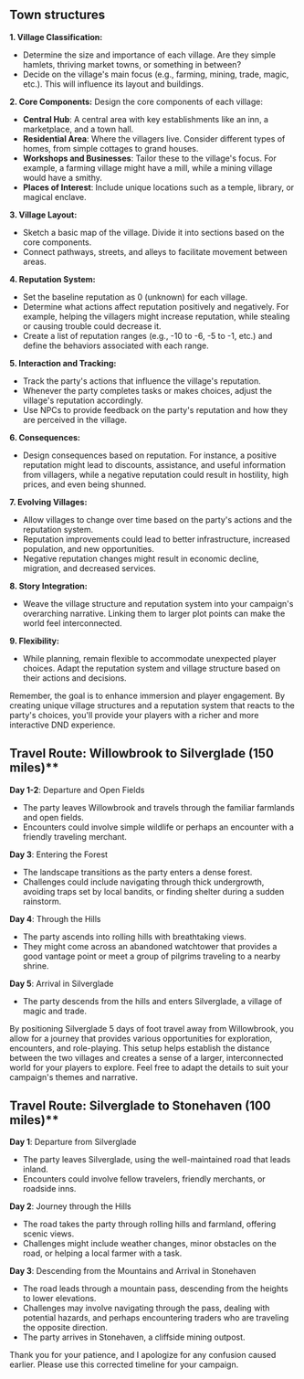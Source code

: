 ## Town structures

**1. Village Classification:**
- Determine the size and importance of each village. Are they simple hamlets, thriving market towns, or something in between?
- Decide on the village's main focus (e.g., farming, mining, trade, magic, etc.). This will influence its layout and buildings.

**2. Core Components:**
Design the core components of each village:
- **Central Hub**: A central area with key establishments like an inn, a marketplace, and a town hall.
- **Residential Area**: Where the villagers live. Consider different types of homes, from simple cottages to grand houses.
- **Workshops and Businesses**: Tailor these to the village's focus. For example, a farming village might have a mill, while a mining village would have a smithy.
- **Places of Interest**: Include unique locations such as a temple, library, or magical enclave.

**3. Village Layout:**
- Sketch a basic map of the village. Divide it into sections based on the core components.
- Connect pathways, streets, and alleys to facilitate movement between areas.

**4. Reputation System:**
- Set the baseline reputation as 0 (unknown) for each village.
- Determine what actions affect reputation positively and negatively. For example, helping the villagers might increase reputation, while stealing or causing trouble could decrease it.
- Create a list of reputation ranges (e.g., -10 to -6, -5 to -1, etc.) and define the behaviors associated with each range.

**5. Interaction and Tracking:**
- Track the party's actions that influence the village's reputation.
- Whenever the party completes tasks or makes choices, adjust the village's reputation accordingly.
- Use NPCs to provide feedback on the party's reputation and how they are perceived in the village.

**6. Consequences:**
- Design consequences based on reputation. For instance, a positive reputation might lead to discounts, assistance, and useful information from villagers, while a negative reputation could result in hostility, high prices, and even being shunned.

**7. Evolving Villages:**
- Allow villages to change over time based on the party's actions and the reputation system.
- Reputation improvements could lead to better infrastructure, increased population, and new opportunities.
- Negative reputation changes might result in economic decline, migration, and decreased services.

**8. Story Integration:**
- Weave the village structure and reputation system into your campaign's overarching narrative. Linking them to larger plot points can make the world feel interconnected.

**9. Flexibility:**
- While planning, remain flexible to accommodate unexpected player choices. Adapt the reputation system and village structure based on their actions and decisions.

Remember, the goal is to enhance immersion and player engagement. By creating unique village structures and a reputation system that reacts to the party's choices, you'll provide your players with a richer and more interactive DND experience.

## Travel Route: Willowbrook to Silverglade (150 miles)**

**Day 1-2**: Departure and Open Fields
- The party leaves Willowbrook and travels through the familiar farmlands and open fields.
- Encounters could involve simple wildlife or perhaps an encounter with a friendly traveling merchant.

**Day 3**: Entering the Forest
- The landscape transitions as the party enters a dense forest.
- Challenges could include navigating through thick undergrowth, avoiding traps set by local bandits, or finding shelter during a sudden rainstorm.

**Day 4**: Through the Hills
- The party ascends into rolling hills with breathtaking views.
- They might come across an abandoned watchtower that provides a good vantage point or meet a group of pilgrims traveling to a nearby shrine.

**Day 5**: Arrival in Silverglade
- The party descends from the hills and enters Silverglade, a village of magic and trade.

By positioning Silverglade 5 days of foot travel away from Willowbrook, you allow for a journey that provides various opportunities for exploration, encounters, and role-playing. This setup helps establish the distance between the two villages and creates a sense of a larger, interconnected world for your players to explore. Feel free to adapt the details to suit your campaign's themes and narrative.


## Travel Route: Silverglade to Stonehaven (100 miles)**

**Day 1**: Departure from Silverglade
- The party leaves Silverglade, using the well-maintained road that leads inland.
- Encounters could involve fellow travelers, friendly merchants, or roadside inns.

**Day 2**: Journey through the Hills
- The road takes the party through rolling hills and farmland, offering scenic views.
- Challenges might include weather changes, minor obstacles on the road, or helping a local farmer with a task.

**Day 3**: Descending from the Mountains and Arrival in Stonehaven
- The road leads through a mountain pass, descending from the heights to lower elevations.
- Challenges may involve navigating through the pass, dealing with potential hazards, and perhaps encountering traders who are traveling the opposite direction.
- The party arrives in Stonehaven, a cliffside mining outpost.

Thank you for your patience, and I apologize for any confusion caused earlier. Please use this corrected timeline for your campaign.